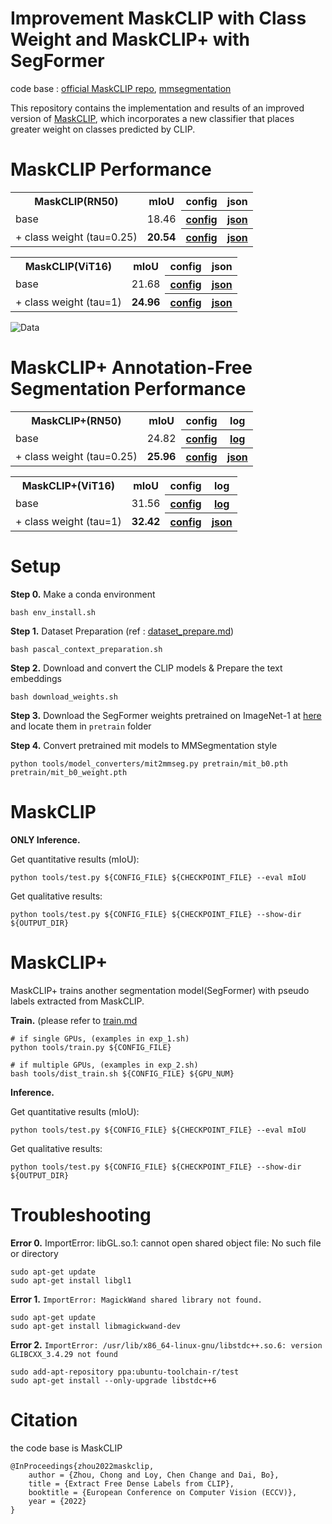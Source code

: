 # Improvement MaskCLIP with Class Weight and MaskCLIP+ with SegFormer
code base : [official MaskCLIP repo](https://github.com/chongzhou96/MaskCLIP), [mmsegmentation](https://github.com/open-mmlab/mmsegmentation)

This repository contains the implementation and results of an improved version of [MaskCLIP](https://arxiv.org/abs/2112.01071), which incorporates a new classifier that places greater weight on classes predicted by CLIP.

# MaskCLIP Performance

<table>
    <tr>
        <th>MaskCLIP(RN50)</th>
        <th>mIoU</th>
        <th>config</th>
        <th>json</th>
    </tr>
    <tr>
        <td> base  </td>
        <td>18.46</td>
        <th><a href="https://github.com/dgymjol/MaskCLIP_SegFormer/blob/master/configs/maskclip/maskclip_r50_520x520_pascal_context_59.py">config</a></th>
        <th><a href="https://github.com/dgymjol/MaskCLIP_SegFormer/blob/master/work_dirs/maskclip_r50_520x520_pascal_context_59/eval_single_scale_20230427_211723.json">json</a></th>
    </tr>
    <tr>
        <td> + class weight (tau=0.25)</td>
        <td> <strong>20.54 </strong></td>
        <th><a href="https://github.com/dgymjol/MaskCLIP_SegFormer/blob/master/configs/maskclip_text/maskclip_text_r50_520x520_pascal_context_59.py">config</a></th>
        <th><a href="https://github.com/dgymjol/MaskCLIP_SegFormer/blob/master/work_dirs/maskclip-text-vit16/r50/eval_single_scale_20230521_161506.json">json</a></th>
    </tr>
</table>

<table>
    <tr>
        <th>MaskCLIP(ViT16)</th>
        <th>mIoU</th>
        <th>config</th>
        <th>json</th>
    </tr>
    <tr>
        <td> base  </td>
        <td>21.68</td>
        <th><a href="https://github.com/dgymjol/MaskCLIP_SegFormer/blob/master/configs/maskclip/maskclip_vit16_520x520_pascal_context_59.py">config</a></th>
        <th><a href="https://github.com/dgymjol/MaskCLIP_SegFormer/blob/master/work_dirs/maskclip_vit16_520x520_pascal_context_59/eval_single_scale_20230427_214100.json">json</a></th>
    </tr>
    <tr>
        <td> + class weight (tau=1)</td>
        <td> <strong>24.96 </strong></td>
        <th><a href="https://github.com/dgymjol/MaskCLIP_SegFormer/blob/master/configs/maskclip_text/maskclip_text_vit16_520x520_pascal_context_59.py">config</a></th>
        <th><a href="https://github.com/dgymjol/MaskCLIP_SegFormer/blob/master/work_dirs/maskclip-text-vit16/vit16/eval_single_scale_20230521_164456.json">json</a></th>
    </tr>
</table> 

![Data](demo/demo_class_weight.png)


# MaskCLIP+ Annotation-Free Segmentation Performance

<table>
    <tr>
        <th>MaskCLIP+(RN50)</th>
        <th>mIoU</th>
        <th>config</th>
        <th>log</th>
    </tr>
    <tr>
        <td> base  </td>
        <td>24.82</td>
        <th><a href="https://github.com/dgymjol/MaskCLIP_SegFormer/blob/master/work_dirs/anno_free/r50-dl2/maskclip_plus_r50_deeplabv2_r101-d8_480x480_4k_pascal_context_59.py">config</a></th>
        <th><a href="https://github.com/dgymjol/MaskCLIP_SegFormer/blob/master/work_dirs/anno_free/r50-dl2/20230220_004900.log">log</a></th>
    </tr>
    <tr>
        <td> + class weight (tau=0.25)</td>
        <td> <strong> 25.96 </strong></td>
        <th><a href="https://github.com/dgymjol/MaskCLIP_SegFormer/blob/master/work_dirs/anno_free/r50-dl2-text-vit16/maskclip_plus_r50_deeplabv2_r101-d8_class_weight_480x480_4k_pascal_context_59.py">config</a></th>
        <th><a href="https://github.com/dgymjol/MaskCLIP_SegFormer/blob/master/work_dirs/anno_free/r50-dl2-text-vit16/20230521_191842.log">json</a></th>
    </tr>
</table>

<table>
    <tr>
        <th>MaskCLIP+(ViT16)</th>
        <th>mIoU</th>
        <th>config</th>
        <th>log</th>
    </tr>
    <tr>
        <td> base  </td>
        <td>31.56</td>
        <th><a href="https://github.com/dgymjol/MaskCLIP_SegFormer/blob/master/work_dirs/anno_free/vit-dlv2/maskclip_plus_vit16_deeplabv2_r101-d8_480x480_4k_pascal_context_59.py">config</a></th>
        <th><a href="https://github.com/dgymjol/MaskCLIP_SegFormer/blob/master/work_dirs/anno_free/vit-dlv2/20230219_231252.log">log</a></th>
    </tr>
    <tr>
        <td> + class weight (tau=1)</td>
        <td> <strong>32.42</strong></td>
        <th><a href="https://github.com/dgymjol/MaskCLIP_SegFormer/blob/master/work_dirs/anno_free/vit-dlv2-text-vit16/maskclip_plus_vit16_deeplabv2_r101-d8_class_weight_480x480_4k_pascal_context_59.py">config</a></th>
        <th><a href="https://github.com/dgymjol/MaskCLIP_SegFormer/blob/master/work_dirs/anno_free/vit-dlv2-text-vit16/20230521_171058.log">json</a></th>
    </tr>
</table>


# Setup
**Step 0.**  Make a conda environment
```shell
bash env_install.sh
```

**Step 1.**  Dataset Preparation (ref : [dataset_prepare.md](docs/en/dataset_prepare.md#prepare-datasets))

```shell
bash pascal_context_preparation.sh
```

**Step 2.**  Download and convert the CLIP models & Prepare the text embeddings

```shell
bash download_weights.sh
```

**Step 3.**  Download the SegFormer weights pretrained on ImageNet-1 at [here](https://github.com/NVlabs/SegFormer#trainings) and locate them in `pretrain` folder

**Step 4.** Convert pretrained mit models to MMSegmentation style
```shell
python tools/model_converters/mit2mmseg.py pretrain/mit_b0.pth pretrain/mit_b0_weight.pth
```

# MaskCLIP
**ONLY Inference.** 

Get quantitative results (mIoU):
```shell
python tools/test.py ${CONFIG_FILE} ${CHECKPOINT_FILE} --eval mIoU
```
Get qualitative results:
```shell
python tools/test.py ${CONFIG_FILE} ${CHECKPOINT_FILE} --show-dir ${OUTPUT_DIR}
```

# MaskCLIP+

MaskCLIP+ trains another segmentation model(SegFormer) with pseudo labels extracted from MaskCLIP.

**Train.** (please refer to [train.md](docs/en/train.md)

```shell
# if single GPUs, (examples in exp_1.sh)
python tools/train.py ${CONFIG_FILE}

# if multiple GPUs, (examples in exp_2.sh)
bash tools/dist_train.sh ${CONFIG_FILE} ${GPU_NUM}
```

**Inference.** 

Get quantitative results (mIoU):
```shell
python tools/test.py ${CONFIG_FILE} ${CHECKPOINT_FILE} --eval mIoU
```
Get qualitative results:
```shell
python tools/test.py ${CONFIG_FILE} ${CHECKPOINT_FILE} --show-dir ${OUTPUT_DIR}
```

# Troubleshooting

**Error 0.** ImportError: libGL.so.1: cannot open shared object file: No such file or directory
```shell
sudo apt-get update
sudo apt-get install libgl1
```

**Error 1.** `ImportError: MagickWand shared library not found.`
```shell
sudo apt-get update
sudo apt-get install libmagickwand-dev
```

**Error 2.** `ImportError: /usr/lib/x86_64-linux-gnu/libstdc++.so.6: version GLIBCXX_3.4.29 not found `
```shell
sudo add-apt-repository ppa:ubuntu-toolchain-r/test
sudo apt-get install --only-upgrade libstdc++6
```

# Citation
the code base is  MaskCLIP
```
@InProceedings{zhou2022maskclip,
    author = {Zhou, Chong and Loy, Chen Change and Dai, Bo},
    title = {Extract Free Dense Labels from CLIP},
    booktitle = {European Conference on Computer Vision (ECCV)},
    year = {2022}
}
```